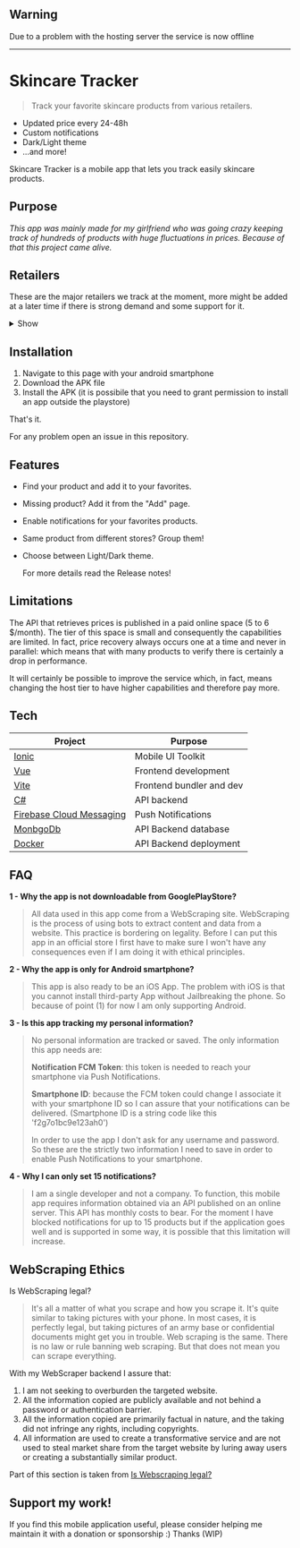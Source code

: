 ## Warning ##
Due to a problem with the hosting server the service is now offline

---

# Skincare Tracker
> Track your favorite skincare products from various retailers.

- Updated price every 24-48h
- Custom notifications
- Dark/Light theme
- ...and more!

Skincare Tracker is a mobile app that lets you track easily skincare products. 

## Purpose

*This app was mainly made for my girlfriend who was going crazy keeping track of hundreds of  products with huge fluctuations in prices. Because of that this project came alive.*

## Retailers

These are the major retailers we track at the moment, more might be added at a later time if there is strong demand and some support for it.
<details>
  <summary>Show</summary>

  ### Retailers
  - Jolse
  - StyleKorean
  - Stylevana (IT/EN)
  - YesStyle (IT/EN)
</details>


## Installation

1) Navigate to this page with your android smartphone
1) Download the APK file
1) Install the APK (it is possibile that you need to grant permission to install an app outside the playstore) 

That's it.

For any problem open an issue in this repository.

## Features

- Find your product and add it to your favorites.
- Missing product? Add it from the "Add" page.
- Enable notifications for your favorites products.
- Same product from different stores? Group them!
- Choose between Light/Dark theme.

  For more details read the Release notes!

## Limitations

The API that retrieves prices is published in a paid online space (5 to 6 $/month). The tier of this space is small and consequently the capabilities are limited. In fact, price recovery always occurs one at a time and never in parallel: which means that with many products to verify there is certainly a drop in performance.

It will certainly be possible to improve the service which, in fact, means changing the host tier to have higher capabilities and therefore pay more.

## Tech

| Project | Purpose |
| ------ | ------ |
| [Ionic](https://ionicframework.com/) | Mobile UI Toolkit |
| [Vue](https://vuejs.org/) | Frontend development |
| [Vite](https://vitejs.dev/) | Frontend bundler and dev |
| [C#](https://dotnet.microsoft.com/en-us/) | API backend |
| [Firebase Cloud Messaging](https://firebase.google.com/docs/cloud-messaging) | Push Notifications |
| [MonbgoDb](https://dotnet.microsoft.com/en-us/) | API Backend database |
| [Docker](https://www.docker.com/) | API Backend deployment |

## FAQ

**1 - Why the app is not downloadable from GooglePlayStore?**
> All data used in this app come from a WebScraping site. 
> WebScraping is the process of using bots to extract content and data from a website. This practice is bordering on legality. 
> Before I can put this app in an official store I first have to make sure I won't have any consequences even if I am doing it with ethical principles.

**2 - Why the app is only for Android smartphone?**
> This app is also ready to be an iOS App. The problem with iOS is that you cannot install third-party App without Jailbreaking the phone. So because of point (1) for now I am only supporting Android.

**3 - Is this app tracking my personal information?**
> No personal information are tracked or saved.
> The only information this app needs are:
>  
> **Notification FCM Token**: this token is needed to reach your smartphone via Push Notifications.
> 
> **Smartphone ID**: because the FCM token could change I associate it with your smartphone ID so I can assure that your notifications can be delivered. (Smartphone ID is a string code like this 'f2g7o1bc9e123ah0')
> 
> In order to use the app I don't ask for any username and password. So these are the strictly two information I need to save in order to enable Push Notifications to your smartphone.

**4 - Why I can only set 15 notifications?**
> I am a single developer and not a company. 
> To function, this mobile app requires information obtained via an API published on an online server. This API has monthly costs to bear.
For the moment I have blocked notifications for up to 15 products but if the application goes well and is supported in some way, it is possible that this limitation will increase.

## WebScraping Ethics

Is WebScraping legal?
> It's all a matter of what you scrape and how you scrape it. It's quite similar to taking pictures with your phone. In most cases, it is perfectly legal, but taking pictures of an army base or confidential documents might get you in trouble. Web scraping is the same. There is no law or rule banning web scraping. But that does not mean you can scrape everything.

With my WebScraper backend I assure that:
1) I am not seeking to overburden the targeted website.
2) All the information copied are publicly available and not behind a password or authentication barrier.
3) All the information copied are primarily factual in nature, and the taking did not infringe any rights, including copyrights.
4) All information are used to create a transformative service and are not used to steal market share from the target website by luring away users or creating a substantially similar product.

Part of this section is taken from [Is Webscraping legal?](https://blog.apify.com/is-web-scraping-legal/)

## Support my work!

If you find this mobile application useful, please consider helping me maintain it with a donation or sponsorship :) Thanks
(WIP)
